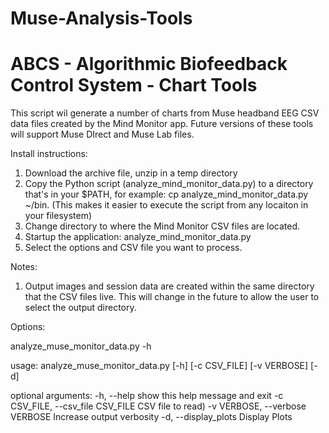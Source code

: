 # Muse-Analysis-Tools
 
# ABCS - Algorithmic Biofeedback Control System - Chart Tools


This script wil generate a number of charts from Muse headband EEG CSV data files created by the Mind Monitor app.  Future versions of these tools will support Muse DIrect and Muse Lab files.


Install instructions:

1) Download the archive file, unzip in a temp directory
2) Copy the Python script (analyze_mind_monitor_data.py) to a directory that's in your $PATH, for example:  cp analyze_mind_monitor_data.py ~/bin.  (This makes it easier to execute the script from any locaiton in your filesystem)
3) Change directory to where the Mind Monitor CSV files are located.  
4) Startup the application: analyze_mind_monitor_data.py
5) Select the options and CSV file you want to process.



Notes:
1) Output images and session data are created within the same directory that the CSV files live.  This will change in the future to allow the user to select the output directory.







Options: 

analyze_muse_monitor_data.py -h

usage: analyze_muse_monitor_data.py [-h] [-c CSV_FILE] [-v VERBOSE] [-d]

optional arguments:
  -h, --help            show this help message and exit
  -c CSV_FILE, --csv_file CSV_FILE
                        CSV file to read)
  -v VERBOSE, --verbose VERBOSE
                        Increase output verbosity
  -d, --display_plots   Display Plots


 







